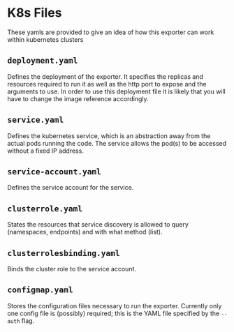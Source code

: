 # K8s Files
These yamls are provided to give an idea of how this exporter can work within kubernetes clusters
## ```deployment.yaml```
Defines the deployment of the exporter. It specifies the replicas and resources required to run it as well as the http port to expose and the arguments to use. In order to use this deployment file it is likely that you will have to change the image reference accordingly.
## ```service.yaml```
Defines the kubernetes service, which is an abstraction away from the actual pods running the code. The service allows the pod(s) to be accessed without a fixed IP address.
## ```service-account.yaml```
Defines the service account for the service.
## ```clusterrole.yaml```
States the resources that service discovery is allowed to query (namespaces, endpoints) and with what method (list).
## ```clusterrolesbinding.yaml```
Binds the cluster role to the service account.
## ```configmap.yaml```
Stores the configuration files necessary to run the exporter. Currently only one config file is (possibly) required; this is the YAML file specified by the ```--auth``` flag.
